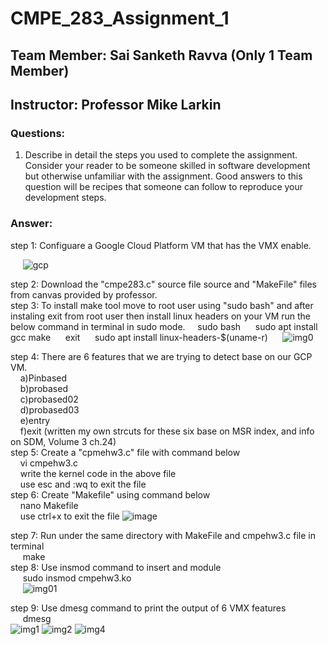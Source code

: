 # CMPE_283_Assignment_1
## Team Member: Sai Sanketh Ravva (Only 1 Team Member)
## Instructor: Professor Mike Larkin  
### Questions:  
1. Describe in detail the steps you used to complete the assignment. Consider your reader to be someone 
skilled in software development but otherwise unfamiliar with the assignment. Good answers to this 
question will be recipes that someone can follow to reproduce your development steps.  
### Answer:
  step 1: Configuare a Google Cloud Platform VM that has the VMX enable.  
  
 &nbsp;&nbsp;&nbsp;&nbsp;  ![gcp](https://user-images.githubusercontent.com/38378122/200276603-e9aa5859-67fd-4a3b-9ce5-2fc333655fcd.PNG)

  step 2: Download the "cmpe283.c" source file source and "MakeFile" files from canvas provided by professor.  
  step 3: To install make tool move to root user using "sudo bash" and after instaling exit from root user then install linux headers on your VM run the below command in terminal in sudo mode.
      &nbsp;&nbsp;&nbsp;&nbsp;sudo bash 
       &nbsp;&nbsp;&nbsp;&nbsp; sudo apt install gcc make 
        &nbsp;&nbsp;&nbsp;&nbsp; exit
       &nbsp;&nbsp;&nbsp;&nbsp; sudo apt install linux-headers-$(uname-r)
      &nbsp;&nbsp;&nbsp;&nbsp;  ![img0](https://user-images.githubusercontent.com/38378122/200276808-67cc8562-9c82-423d-bceb-6e2587d106ee.PNG)


  step 4: There are 6 features that we are trying to detect base on our GCP VM.  
      &nbsp;&nbsp;&nbsp;&nbsp;a)Pinbased  
      &nbsp;&nbsp;&nbsp;&nbsp;b)probased  
      &nbsp;&nbsp;&nbsp;&nbsp;c)probased02  
      &nbsp;&nbsp;&nbsp;&nbsp;d)probased03  
      &nbsp;&nbsp;&nbsp;&nbsp;e)entry  
      &nbsp;&nbsp;&nbsp;&nbsp;f)exit (written my own strcuts for these six base on MSR index, and info on SDM, Volume 3 ch.24)  
  step 5: Create a "cpmehw3.c" file with command below      
       &nbsp;&nbsp;&nbsp;&nbsp;vi cmpehw3.c  
       &nbsp;&nbsp;&nbsp;&nbsp;write the kernel code in the above file  
      &nbsp;&nbsp;&nbsp;&nbsp;use esc and :wq to exit the file  
  step 6: Create "Makefile" using command below  
      &nbsp;&nbsp;&nbsp;&nbsp;nano Makefile  
      &nbsp;&nbsp;&nbsp;&nbsp;use ctrl+x to exit the file 
      ![image](https://user-images.githubusercontent.com/38378122/200282073-60e89943-caa2-4168-9b0c-f6b4cad1e70e.png)

  step 7: Run under the same directory with MakeFile and cmpehw3.c file in terminal  
     &nbsp;&nbsp;&nbsp;&nbsp; make  
  step 8: Use insmod command to insert and module  
     &nbsp;&nbsp;&nbsp;&nbsp; sudo insmod cmpehw3.ko  
    &nbsp;&nbsp;&nbsp;&nbsp;  ![img01](https://user-images.githubusercontent.com/38378122/200278821-6b48210b-91e6-4deb-97f1-c1a9df2f33bb.PNG)

   step 9: Use dmesg command to print the output of 6 VMX features    
    &nbsp;&nbsp;&nbsp;&nbsp;   dmesg  
    ![img1](https://user-images.githubusercontent.com/38378122/200279114-46f36799-e1a9-467e-94fa-954c26130df5.PNG)
![img2](https://user-images.githubusercontent.com/38378122/200279130-6dbcdfb3-390c-4067-ab3a-494b2b3a0e1c.PNG)
![img4](https://user-images.githubusercontent.com/38378122/200279160-4f9ebe5b-303f-4a74-90cd-7176562599ed.PNG)

    
    
       
  
